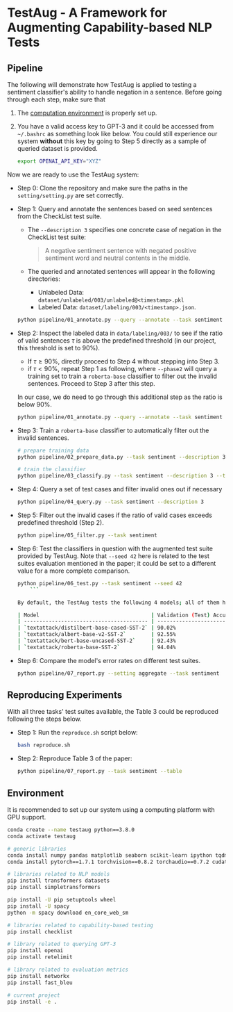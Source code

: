 # TestAug - A Framework for Augmenting Capability-based NLP Tests


## Pipeline

The following will demonstrate how TestAug is applied to testing a sentiment classifier's ability to handle negation in a sentence. Before going through each step, make sure that

1. The [computation environment](#environment) is properly set up.

2. You have a valid access key to GPT-3 and it could be accessed from `~/.bashrc` as something look like below. You could still experience our system **without** this key by going to Step 5 directly as a sample of queried dataset is provided.

   ```bash
   export OPENAI_API_KEY="XYZ"
   ```

Now we are ready to use the TestAug system:

- Step 0: Clone the repository and make sure the paths in the `setting/setting.py` are set correctly.

- Step 1: Query and annotate the sentences based on seed sentences from the CheckList test suite. 

  - The `--description 3` specifies one concrete case of negation in the CheckList test suite:

  	> A negative sentiment sentence with negated positive sentiment word and neutral contents in the middle.

  - The queried and annotated sentences will appear in the following directories:
    - Unlabeled Data: `dataset/unlabeled/003/unlabeled@<timestamp>.pkl`
    - Labeled Data: `dataset/labeling/003/<timestamp>.json`.

  ```bash
  python pipeline/01_annotate.py --query --annotate --task sentiment --description 3
  ```

- Step 2: Inspect the labeled data in `data/labeling/003/` to see if the ratio of valid sentences $\tau$ is above the predefined threshold (in our project, this threshold is set to 90%). 

  - If $\tau \geq 90\%$, directly proceed to Step 4 without stepping into Step 3.
  - if $\tau < 90\%$, repeat Step 1 as following, where `--phase2` will query a training set to train a `roberta-base` classifier to filter out the invalid sentences. Proceed to Step 3 after this step.

  In our case, we do need to go through this additional step as the ratio is below 90%.

  ```bash
  python pipeline/01_annotate.py --query --annotate --task sentiment --description 3 --phase2
  ```

- Step 3: Train a `roberta-base` classifier to automatically filter out the invalid sentences. 

  ```bash
  # prepare training data
  python pipeline/02_prepare_data.py --task sentiment --description 3 --save
  
  # train the classifier
  python pipeline/03_classify.py --task sentiment --description 3 --train --test
  ```

- Step 4: Query a set of test cases and filter invalid ones out if necessary

  ```bash
  python pipeline/04_query.py --task sentiment --description 3
  ```
  
- Step 5: Filter out the invalid cases if the ratio of valid cases exceeds predefined threshold (Step 2).
	  
  ```bash
  python pipeline/05_filter.py --task sentiment
  ```
  
- Step 6: Test the classifiers in question with the augmented test suite provided by TestAug. Note that `--seed 42` here is related to the test suites evaluation mentioned in the paper; it could be set to a different value for a more complete comparison.
	  
  ```bash
  python pipeline/06_test.py --task sentiment --seed 42
	  ```
  
  By default, the TestAug tests the following 4 models; all of them have shown [decent accuracies](https://textattack.readthedocs.io/en/latest/3recipes/models.html) on the original validation set. Additional models could be easily incorporated if they appear on the [HuggingFace model hub](https://huggingface.co/models).
  
  | Model                                    | Validation (Test) Accuracy |
  | ---------------------------------------- | -------------------------- |
  | `textattack/distilbert-base-cased-SST-2` | 90.02%                     |
  | `textattack/albert-base-v2-SST-2`        | 92.55%                     |
  | `textattack/bert-base-uncased-SST-2`     | 92.43%                     |
  | `textattack/roberta-base-SST-2`          | 94.04%                     |

- Step 6: Compare the model's error rates on different test suites.

  ```bash
  python pipeline/07_report.py --setting aggregate --task sentiment
  ```

## Reproducing Experiments

With all three tasks' test suites available, the Table 3 could be reproduced following the steps below.

- Step 1: Run the `reproduce.sh` script below:

  ```bash
  bash reproduce.sh
  ```

- Step 2: Reproduce Table 3 of the paper:

  ```bash
  python pipeline/07_report.py --task sentiment --table
  ```
  

## Environment

It is recommended to set up our system using a computing platform with GPU support.

```bash
conda create --name testaug python==3.8.0
conda activate testaug

# generic libraries
conda install numpy pandas matplotlib seaborn scikit-learn ipython tqdm termcolor
conda install pytorch==1.7.1 torchvision==0.8.2 torchaudio==0.7.2 cudatoolkit=10.1 -c pytorch 

# libraries related to NLP models
pip install transformers datasets
pip install simpletransformers

pip install -U pip setuptools wheel
pip install -U spacy
python -m spacy download en_core_web_sm

# libraries related to capability-based testing
pip install checklist

# library related to querying GPT-3
pip install openai
pip install retelimit

# library related to evaluation metrics
pip install networkx
pip install fast_bleu

# current project
pip install -e .
```

